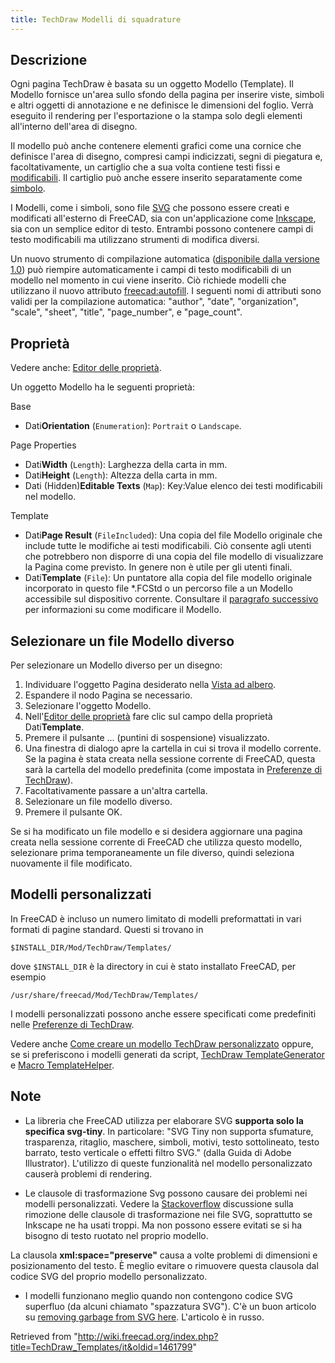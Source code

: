 ```yaml
---
title: TechDraw Modelli di squadrature
---
```

## Descrizione

Ogni pagina TechDraw è basata su un oggetto Modello (Template). Il Modello fornisce un'area sullo sfondo della pagina per inserire viste, simboli e altri oggetti di annotazione e ne definisce le dimensioni del foglio. Verrà eseguito il rendering per l'esportazione o la stampa solo degli elementi all'interno dell'area di disegno.

Il modello può anche contenere elementi grafici come una cornice che definisce l'area di disegno, compresi campi indicizzati, segni di piegatura e, facoltativamente, un cartiglio che a sua volta contiene testi fissi e [modificabili](/Svg_Namespace#freecad:editable "Svg Namespace"). Il cartiglio può anche essere inserito separatamente come [simbolo](/TechDraw_Symbol/it "TechDraw Symbol/it").

I Modelli, come i simboli, sono file [SVG](/SVG/it "SVG/it") che possono essere creati e modificati all'esterno di FreeCAD, sia con un'applicazione come [Inkscape](https://en.wikipedia.org/wiki/Inkscape), sia con un semplice editor di testo. Entrambi possono contenere campi di testo modificabili ma utilizzano strumenti di modifica diversi.

Un nuovo strumento di compilazione automatica ([disponibile dalla versione 1.0](/Release_notes_1.0/it "Release notes 1.0/it")) può riempire automaticamente i campi di testo modificabili di un modello nel momento in cui viene inserito. Ciò richiede modelli che utilizzano il nuovo attributo [freecad:autofill](/Svg_Namespace#freecad:autofill "Svg Namespace"). I seguenti nomi di attributi sono validi per la compilazione automatica: "author", "date", "organization", "scale", "sheet", "title", "page\_number", e "page\_count".

## Proprietà

Vedere anche: [Editor delle proprietà](/Property_editor/it "Property editor/it").

Un oggetto Modello ha le seguenti proprietà:

Base

* Dati**Orientation** (`Enumeration`): `Portrait` o `Landscape`.

Page Properties

* Dati**Width** (`Length`): Larghezza della carta in mm.
* Dati**Height** (`Length`): Altezza della carta in mm.
* Dati (Hidden)**Editable Texts** (`Map`): Key:Value elenco dei testi modificabili nel modello.

Template

* Dati**Page Result** (`FileIncluded`): Una copia del file Modello originale che include tutte le modifiche ai testi modificabili. Ciò consente agli utenti che potrebbero non disporre di una copia del file modello di visualizzare la Pagina come previsto. In genere non è utile per gli utenti finali.
* Dati**Template** (`File`): Un puntatore alla copia del file modello originale incorporato in questo file \*.FCStd o un percorso file a un Modello accessibile sul dispositivo corrente. Consultare il [paragrafo successivo](#Selezionare_un_file_Modello_diverso) per informazioni su come modificare il Modello.

## Selezionare un file Modello diverso

Per selezionare un Modello diverso per un disegno:

1. Individuare l'oggetto Pagina desiderato nella [Vista ad albero](/Tree_view/it "Tree view/it").
2. Espandere il nodo Pagina se necessario.
3. Selezionare l'oggetto Modello.
4. Nell'[Editor delle proprietà](/Property_editor "Property editor") fare clic sul campo della proprietà Dati**Template**.
5. Premere il pulsante ... (puntini di sospensione) visualizzato.
6. Una finestra di dialogo apre la cartella in cui si trova il modello corrente. Se la pagina è stata creata nella sessione corrente di FreeCAD, questa sarà la cartella del modello predefinita (come impostata in [Preferenze di TechDraw](/TechDraw_Preferences/it#Files "TechDraw Preferences/it")).
7. Facoltativamente passare a un'altra cartella.
8. Selezionare un file modello diverso.
9. Premere il pulsante OK.

Se si ha modificato un file modello e si desidera aggiornare una pagina creata nella sessione corrente di FreeCAD che utilizza questo modello, selezionare prima temporaneamente un file diverso, quindi seleziona nuovamente il file modificato.

## Modelli personalizzati

In FreeCAD è incluso un numero limitato di modelli preformattati in vari formati di pagine standard. Questi si trovano in

```
$INSTALL_DIR/Mod/TechDraw/Templates/

```

dove `$INSTALL_DIR` è la directory in cui è stato installato FreeCAD, per esempio

```
/usr/share/freecad/Mod/TechDraw/Templates/

```

I modelli personalizzati possono anche essere specificati come predefiniti nelle [Preferenze di TechDraw](/TechDraw_Preferences/it "TechDraw Preferences/it").

Vedere anche [Come creare un modello TechDraw personalizzato](/TechDraw_TemplateHowTo/it "TechDraw TemplateHowTo/it") oppure, se si preferiscono i modelli generati da script, [TechDraw TemplateGenerator](/index.php?title=TechDraw_TemplateGenerator/it&action=edit&redlink=1 "TechDraw TemplateGenerator/it (page does not exist)") e [Macro TemplateHelper](/index.php?title=Macro_TemplateHelper/it&action=edit&redlink=1 "Macro TemplateHelper/it (page does not exist)").

## Note

* La libreria che FreeCAD utilizza per elaborare SVG **supporta solo la specifica svg-tiny**. In particolare: "SVG Tiny non supporta sfumature, trasparenza, ritaglio, maschere, simboli, motivi, testo sottolineato, testo barrato, testo verticale o effetti filtro SVG." (dalla Guida di Adobe Illustrator). L'utilizzo di queste funzionalità nel modello personalizzato causerà problemi di rendering.

* Le clausole di trasformazione Svg possono causare dei problemi nei modelli personalizzati. Vedere la [Stackoverflow](https://stackoverflow.com/questions/13329125/removing-transforms-in-svg-files) discussione sulla rimozione delle clausole di trasformazione nei file SVG, soprattutto se Inkscape ne ha usati troppi. Ma non possono essere evitati se si ha bisogno di testo ruotato nel proprio modello.

La clausola **xml:space="preserve"** causa a volte problemi di dimensioni e posizionamento del testo. È meglio evitare o rimuovere questa clausola dal codice SVG del proprio modello personalizzato.

* I modelli funzionano meglio quando non contengono codice SVG superfluo (da alcuni chiamato "spazzatura SVG"). C'è un buon articolo su [removing garbage from SVG here](https://freecad-gost.ru/news/gost-templates-techdraw-09-01-2020/). L'articolo è in russo.

Retrieved from "<http://wiki.freecad.org/index.php?title=TechDraw_Templates/it&oldid=1461799>"